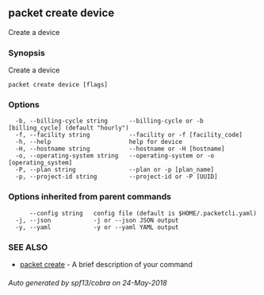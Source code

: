 ## packet create device

Create a device

### Synopsis

Create a device

```
packet create device [flags]
```

### Options

```
  -b, --billing-cycle string      --billing-cycle or -b [billing_cycle] (default "hourly")
  -f, --facility string           --facility or -f [facility_code]
  -h, --help                      help for device
  -H, --hostname string           --hostname or -H [hostname]
  -o, --operating-system string   --operating-system or -o [operating_system]
  -P, --plan string               --plan or -p [plan_name]
  -p, --project-id string         --project-id or -P [UUID]
```

### Options inherited from parent commands

```
      --config string   config file (default is $HOME/.packetcli.yaml)
  -j, --json            -j or --json JSON output
  -y, --yaml            -y or --yaml YAML output
```

### SEE ALSO

* [packet create](packet_create.md)	 - A brief description of your command

###### Auto generated by spf13/cobra on 24-May-2018

